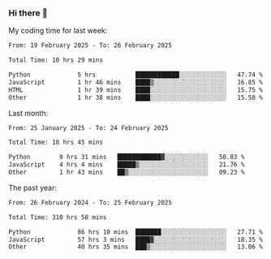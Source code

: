 ### Hi there 👋

My coding time for last week:

<!--START_SECTION:week-->

```txt
From: 19 February 2025 - To: 26 February 2025

Total Time: 10 hrs 29 mins

Python             5 hrs           ████████████░░░░░░░░░░░░░   47.74 %
JavaScript         1 hr 46 mins    ████▒░░░░░░░░░░░░░░░░░░░░   16.85 %
HTML               1 hr 39 mins    ████░░░░░░░░░░░░░░░░░░░░░   15.75 %
Other              1 hr 38 mins    ████░░░░░░░░░░░░░░░░░░░░░   15.58 %
```

<!--END_SECTION:week-->

Last month:

<!--START_SECTION:month-->

```txt
From: 25 January 2025 - To: 24 February 2025

Total Time: 18 hrs 45 mins

Python        9 hrs 31 mins   ████████████▓░░░░░░░░░░░░   50.83 %
JavaScript    4 hrs 4 mins    █████▒░░░░░░░░░░░░░░░░░░░   21.76 %
Other         1 hr 43 mins    ██▒░░░░░░░░░░░░░░░░░░░░░░   09.23 %
```

<!--END_SECTION:month-->

The past year:

<!--START_SECTION:year-->

```txt
From: 26 February 2024 - To: 25 February 2025

Total Time: 310 hrs 58 mins

Python             86 hrs 10 mins  ███████░░░░░░░░░░░░░░░░░░   27.71 %
JavaScript         57 hrs 3 mins   ████▓░░░░░░░░░░░░░░░░░░░░   18.35 %
Other              40 hrs 35 mins  ███▒░░░░░░░░░░░░░░░░░░░░░   13.06 %
```

<!--END_SECTION:year-->
